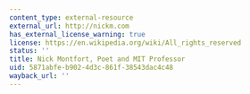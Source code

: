 ```yaml
---
content_type: external-resource
external_url: http://nickm.com
has_external_license_warning: true
license: https://en.wikipedia.org/wiki/All_rights_reserved
status: ''
title: Nick Montfort, Poet and MIT Professor
uid: 5871abfe-b902-4d3c-861f-38543dac4c48
wayback_url: ''
---
```

